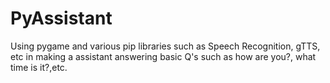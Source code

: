 # PyAssistant
Using pygame and various pip libraries such as Speech Recognition, gTTS, etc in making a assistant answering basic Q's such as how are you?,  what time is it?,etc.
